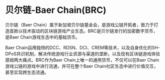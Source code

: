 # 贝尔链-Baer Chain(BRC)

贝尔链（Baer Chain）属于新加坡贝尔链基金会，是游戏公链开拓者，致力于打造首款以技术驱动的区块链游戏产业生态。BRC是贝尔链发行的加密数字货币，是Baer Chain游戏生态中的基础货币。

Baer Chain运用独特的DCC、RDSN、DCI、CREM等技术，以及自身优化的SH-DPoS共识机制，解决传统游戏行业资源与渠道的垄断，以及现有区块链游戏体验感弱两大痛点。BRC作为Baer Chain上唯一的通用货币，不仅可以在Baer Chain游戏公链的游戏中进行流通，并可在整个Baer Chain社区生态中进行价值交互，甚至实现跨生态流通。
